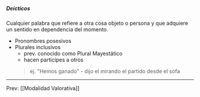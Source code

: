 ##### Deícticos 
Cualquier palabra que refiere a otra cosa objeto o persona y que adquiere un sentido en dependencia del momento.
- Pronombres posesivos
- Plurales inclusivos
	- prev. conocido como Plural Mayestático
	- hacen participes a otros
	> ej.
	> "Hemos ganado" - dijo el mirando el partido desde el sofa
___
Prev: [[Modalidad Valorativa]]